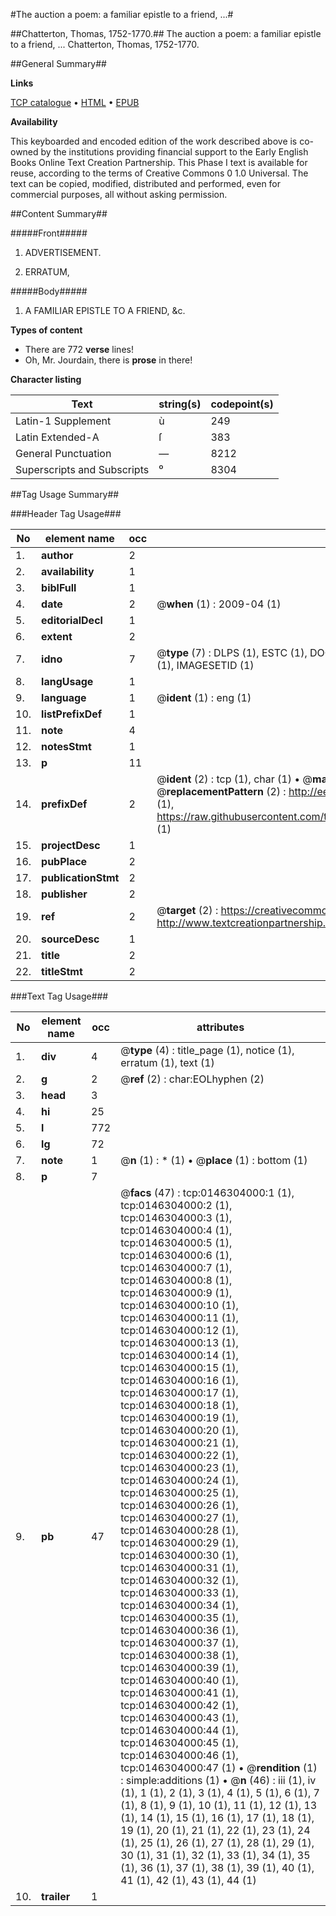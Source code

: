 #The auction a poem: a familiar epistle to a friend, ...#

##Chatterton, Thomas, 1752-1770.##
The auction a poem: a familiar epistle to a friend, ...
Chatterton, Thomas, 1752-1770.

##General Summary##

**Links**

[TCP catalogue](http://www.ota.ox.ac.uk/tcp/)  • 
[HTML](http://tei.it.ox.ac.uk/tcp/Texts-HTML/free/004/004796605.html)  • 
[EPUB](http://tei.it.ox.ac.uk/tcp/Texts-EPUB/free/004/004796605.epub)

**Availability**

This keyboarded and encoded edition of the
	       work described above is co-owned by the institutions
	       providing financial support to the Early English Books
	       Online Text Creation Partnership. This Phase I text is
	       available for reuse, according to the terms of Creative
	       Commons 0 1.0 Universal. The text can be copied,
	       modified, distributed and performed, even for
	       commercial purposes, all without asking permission.


##Content Summary##

#####Front#####

1. ADVERTISEMENT.

1. ERRATUM,

#####Body#####

1. A FAMILIAR EPISTLE TO A FRIEND, &c.

**Types of content**

  * There are 772 **verse** lines!
  * Oh, Mr. Jourdain, there is **prose** in there!

**Character listing**


|Text|string(s)|codepoint(s)|
|---|---|---|
|Latin-1 Supplement|ù|249|
|Latin Extended-A|ſ|383|
|General Punctuation|—|8212|
|Superscripts             and Subscripts|⁰|8304|

##Tag Usage Summary##

###Header Tag Usage###

|No|element name|occ|attributes|
|---|---|---|---|
|1.|__author__|2||
|2.|__availability__|1||
|3.|__biblFull__|1||
|4.|__date__|2| @__when__ (1) : 2009-04 (1)|
|5.|__editorialDecl__|1||
|6.|__extent__|2||
|7.|__idno__|7| @__type__ (7) : DLPS (1), ESTC (1), DOCNO (1), TCP (1), GALEDOCNO (1), CONTENTSET (1), IMAGESETID (1)|
|8.|__langUsage__|1||
|9.|__language__|1| @__ident__ (1) : eng (1)|
|10.|__listPrefixDef__|1||
|11.|__note__|4||
|12.|__notesStmt__|1||
|13.|__p__|11||
|14.|__prefixDef__|2| @__ident__ (2) : tcp (1), char (1)  •  @__matchPattern__ (2) : ([0-9\-]+):([0-9IVX]+) (1), (.+) (1)  •  @__replacementPattern__ (2) : http://eebo.chadwyck.com/downloadtiff?vid=$1&page=$2 (1), https://raw.githubusercontent.com/textcreationpartnership/Texts/master/tcpchars.xml#$1 (1)|
|15.|__projectDesc__|1||
|16.|__pubPlace__|2||
|17.|__publicationStmt__|2||
|18.|__publisher__|2||
|19.|__ref__|2| @__target__ (2) : https://creativecommons.org/publicdomain/zero/1.0/ (1), http://www.textcreationpartnership.org/docs/. (1)|
|20.|__sourceDesc__|1||
|21.|__title__|2||
|22.|__titleStmt__|2||


###Text Tag Usage###

|No|element name|occ|attributes|
|---|---|---|---|
|1.|__div__|4| @__type__ (4) : title_page (1), notice (1), erratum (1), text (1)|
|2.|__g__|2| @__ref__ (2) : char:EOLhyphen (2)|
|3.|__head__|3||
|4.|__hi__|25||
|5.|__l__|772||
|6.|__lg__|72||
|7.|__note__|1| @__n__ (1) : * (1)  •  @__place__ (1) : bottom (1)|
|8.|__p__|7||
|9.|__pb__|47| @__facs__ (47) : tcp:0146304000:1 (1), tcp:0146304000:2 (1), tcp:0146304000:3 (1), tcp:0146304000:4 (1), tcp:0146304000:5 (1), tcp:0146304000:6 (1), tcp:0146304000:7 (1), tcp:0146304000:8 (1), tcp:0146304000:9 (1), tcp:0146304000:10 (1), tcp:0146304000:11 (1), tcp:0146304000:12 (1), tcp:0146304000:13 (1), tcp:0146304000:14 (1), tcp:0146304000:15 (1), tcp:0146304000:16 (1), tcp:0146304000:17 (1), tcp:0146304000:18 (1), tcp:0146304000:19 (1), tcp:0146304000:20 (1), tcp:0146304000:21 (1), tcp:0146304000:22 (1), tcp:0146304000:23 (1), tcp:0146304000:24 (1), tcp:0146304000:25 (1), tcp:0146304000:26 (1), tcp:0146304000:27 (1), tcp:0146304000:28 (1), tcp:0146304000:29 (1), tcp:0146304000:30 (1), tcp:0146304000:31 (1), tcp:0146304000:32 (1), tcp:0146304000:33 (1), tcp:0146304000:34 (1), tcp:0146304000:35 (1), tcp:0146304000:36 (1), tcp:0146304000:37 (1), tcp:0146304000:38 (1), tcp:0146304000:39 (1), tcp:0146304000:40 (1), tcp:0146304000:41 (1), tcp:0146304000:42 (1), tcp:0146304000:43 (1), tcp:0146304000:44 (1), tcp:0146304000:45 (1), tcp:0146304000:46 (1), tcp:0146304000:47 (1)  •  @__rendition__ (1) : simple:additions (1)  •  @__n__ (46) : iii (1), iv (1), 1 (1), 2 (1), 3 (1), 4 (1), 5 (1), 6 (1), 7 (1), 8 (1), 9 (1), 10 (1), 11 (1), 12 (1), 13 (1), 14 (1), 15 (1), 16 (1), 17 (1), 18 (1), 19 (1), 20 (1), 21 (1), 22 (1), 23 (1), 24 (1), 25 (1), 26 (1), 27 (1), 28 (1), 29 (1), 30 (1), 31 (1), 32 (1), 33 (1), 34 (1), 35 (1), 36 (1), 37 (1), 38 (1), 39 (1), 40 (1), 41 (1), 42 (1), 43 (1), 44 (1)|
|10.|__trailer__|1||

